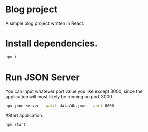 # Blog project

A simple blog project written in React.

# Install dependencies.

```bash
npm i
```

# Run JSON Server 
You can input whatever port value you like except 3000, since the application will most likely be running on port 3000.
```bash
npx json-server --watch data/db.json --port 8000
```

#Start application.

```bash
npm start
```
